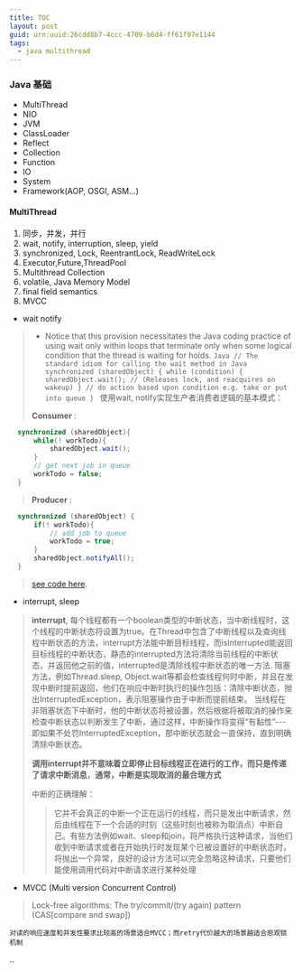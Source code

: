 ```yaml
---
title: TOC
layout: post
guid: urn:uuid:26cdd8b7-4ccc-4709-b6d4-ff61f97e1144
tags:
  - java multithread
---
```



### Java 基础

- MultiThread
- NIO
- JVM
- ClassLoader
- Reflect
- Collection
- Function
- IO
- System
- Framework(AOP, OSGI, ASM...)

#### MultiThread

1. 同步，并发，并行
2. wait, notify, interruption, sleep, yield
3. synchronized, Lock, ReentrantLock, ReadWriteLock
4. Executor,Future,ThreadPool
5. Multithread Collection
6. volatile, Java Memory Model
7. final field semantics
8. MVCC

* wait notify
> * Notice that this provision necessitates the Java coding practice of using wait only within loops that terminate only when some logical condition that the thread is waiting for holds.
	```Java
	// The standard idiom for calling the wait method in Java
	synchronized (sharedObject) {
	    while (condition) {
	    	sharedObject.wait();
	        // (Releases lock, and reacquires on wakeup)
	    }
	    // do action based upon condition e.g. take or put into queue
	}
	```
> 使用wait, notify实现生产者消费者逻辑的基本模式：
>
>  **Consumer** :
  ```Java
  	synchronized (sharedObject){
		while(! workTodo){
			sharedObject.wait();
		}
		// get next job in queue
		workTodo = false;
	}
  ```
> **Producer** :
  ```Java
    synchronized (sharedObject) {
   		if(! workTodo){
			// add job to queue
			workTodo = true;
		}
		sharedObject.notifyAll();
    }
  ```
 > [see code here](http://github.com/).

* interrupt, sleep

> **interrupt**, 每个线程都有一个boolean类型的中断状态，当中断线程时，这个线程的中断状态将设置为true。在Thread中包含了中断线程以及查询线程中断状态的方法，interrupt方法能中断目标线程，而isInterrupted能返回目标线程的中断状态，静态的interrupted方法将清除当前线程的中断状态，并返回他之前的值，interrupted是清除线程中断状态的唯一方法. 阻塞方法，例如Thread.sleep, Object.wait等都会检查线程何时中断，并且在发现中断时提前返回，他们在响应中断时执行的操作包括：清除中断状态，抛出InterruptedException，表示阻塞操作由于中断而提前结束。
> 当线程在非阻塞状态下中断时，他的中断状态将被设置，然后根据将被取消的操作来检查中断状态以判断发生了中断，通过这样，中断操作将变得“有黏性”---即如果不处罚InterruptedException，那中断状态就会一直保持，直到明确清除中断状态。
>
> **调用interrupt并不意味着立即停止目标线程正在进行的工作，而只是传递了请求中断消息**，**通常，中断是实现取消的最合理方式**
>
> 中断的正确理解：
> > 它并不会真正的中断一个正在运行的线程，而只是发出中断请求，然后由线程在下一个合适的时刻（这些时刻也被称为取消点）中断自己。有些方法例如wait、sleep和join，将严格执行这种请求，当他们收到中断请求或者在开始执行时发现某个已被设置好的中断状态时，将抛出一个异常，良好的设计方法可以完全忽略这种请求，只要他们能使用调用代码对中断请求进行某种处理
>





* MVCC (Multi version Concurrent Control)
> Lock-free algorithms: The try/commit/(try again) pattern (CAS[compare and swap])
>
`对读的响应速度和并发性要求比较高的场景适合MVCC；而retry代价越大的场景越适合悲观锁机制`






























































..
